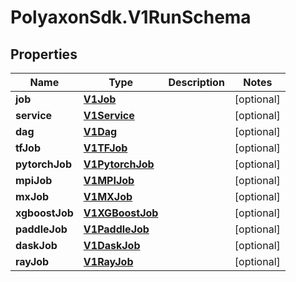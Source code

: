 # PolyaxonSdk.V1RunSchema

## Properties

Name | Type | Description | Notes
------------ | ------------- | ------------- | -------------
**job** | [**V1Job**](V1Job.md) |  | [optional] 
**service** | [**V1Service**](V1Service.md) |  | [optional] 
**dag** | [**V1Dag**](V1Dag.md) |  | [optional] 
**tfJob** | [**V1TFJob**](V1TFJob.md) |  | [optional] 
**pytorchJob** | [**V1PytorchJob**](V1PytorchJob.md) |  | [optional] 
**mpiJob** | [**V1MPIJob**](V1MPIJob.md) |  | [optional] 
**mxJob** | [**V1MXJob**](V1MXJob.md) |  | [optional] 
**xgboostJob** | [**V1XGBoostJob**](V1XGBoostJob.md) |  | [optional] 
**paddleJob** | [**V1PaddleJob**](V1PaddleJob.md) |  | [optional] 
**daskJob** | [**V1DaskJob**](V1DaskJob.md) |  | [optional] 
**rayJob** | [**V1RayJob**](V1RayJob.md) |  | [optional] 


